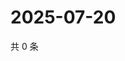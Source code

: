 # 2025-07-20

共 0 条

<!-- BEGIN ZHIHUQUESTIONS -->
<!-- 最后更新时间 Sun Jul 20 2025 09:05:48 GMT+0800 (China Standard Time) -->

<!-- END ZHIHUQUESTIONS -->

